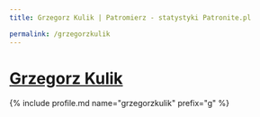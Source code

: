 ```yaml
---
title: Grzegorz Kulik | Patromierz - statystyki Patronite.pl

permalink: /grzegorzkulik
---
```


# [Grzegorz Kulik](https://patronite.pl/grzegorzkulik)

{% include profile.md name="grzegorzkulik" prefix="g" %}
